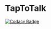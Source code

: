# TapToTalk
[![Codacy Badge](https://api.codacy.com/project/badge/Grade/88d271ba4982401e93eb4419a19231da)](https://app.codacy.com/gh/mittal19/TapToTalk?utm_source=github.com&utm_medium=referral&utm_content=mittal19/TapToTalk&utm_campaign=Badge_Grade)